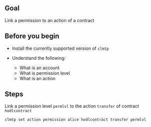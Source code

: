## Goal

Link a permission to an action of a contract

## Before you begin

* Install the currently supported version of `clmtp`

* Understand the following:
  * What is an account
  * What is permission level
  * What is an action

## Steps

Link a permission level `permlvl` to the action `transfer` of contract `hodlcontract`

```sh
clmtp set action permission alice hodlcontract transfer permlvl
```